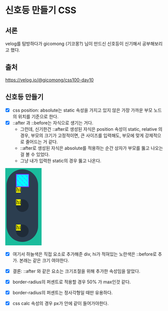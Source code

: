 # 신호등 만들기 CSS

## 서론

velog를 탐방하다가 gicomong (기코몽?) 님이 만드신 신호등이 신기해서 공부해보리고 했다.

## 출처
https://velog.io/@gicomong/css100-day10

## 신호등 만들기

- [x] css position: absolute는 static 속성을 가지고 있지 않은 가장 가까운 부모 노드의 위치를 기준으로 한다.
- [x] ::after 과 ::before는 자식으로 생기는 거다. 
  - 그런데, 신기한건 ::after로 생성된 자식은 position 속성이 static, relative 의 경우, 부모의 크기가 고정적이면, 큰 사이즈를 입력해도, 부모에 맞게 강제적으로 줄어드는 거 같다.
  - ::after로 생성된 자식은 absolute를 적용하는 순간 상자가 부모를 뚫고 나오는걸 볼 수 있었다.
  - 그냥 내가 입력한 static의 경우 뚫고 나온다.

![](presentation/스크린샷,%202021-05-21%2023-42-47.png) 

  - [x] 여기서 하늘색은 직접 요소로 추가해준 div, hi가 적혀있는 노란색은 ::before로 추가. 본래는 같은 크기 여야한다.
- [x] 결론: ::after 와 같은 요소는 크기조절을 위해 추가한 속성임을 알았다.
- [x] border-radius의 퍼센트로 적용할 경우 50% 가 max인것 같다.
- [x] border-radius의 퍼센트는 정사각형일 때만 유용하다.  
- [x] css calc 속성의 경우 px가 안에 같이 들어가야한다.


